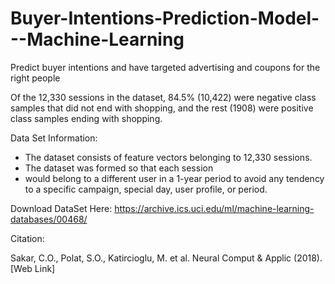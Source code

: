 # Buyer-Intentions-Prediction-Model---Machine-Learning
Predict buyer intentions and have targeted advertising and coupons for the right people

Of the 12,330 sessions in the dataset, 84.5% (10,422) were negative class samples that did not end with shopping, and the rest (1908) were positive class samples ending with shopping.



Data Set Information:

- The dataset consists of feature vectors belonging to 12,330 sessions.
- The dataset was formed so that each session
- would belong to a different user in a 1-year period to avoid any tendency to a specific campaign, special day, user profile, or period.


Download DataSet Here: https://archive.ics.uci.edu/ml/machine-learning-databases/00468/

Citation:

Sakar, C.O., Polat, S.O., Katircioglu, M. et al. Neural Comput & Applic (2018). [Web Link]
